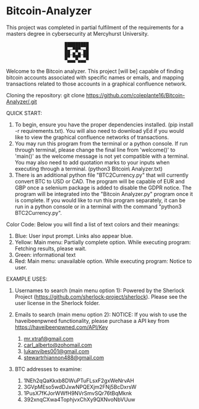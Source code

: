 # Bitcoin-Analyzer
This project was completed in partial fulfilment of the requirements
for a masters degree in cybersecurity at Mercyhurst University.

                          █████████
                          █▄─▀█▀─▄█
                          ██─█▄█─██
                          ▀▄▄▄▀▄▄▄▀

Welcome to the Bitcoin analyzer. This project [will be] capable of finding
bitcoin accounts associated with specific names or emails, and
mapping transactions related to those accounts in a graphical confluence network.


Cloning the repository:
    git clone https://github.com/coleplante16/Bitcoin-Analyzer/.git

QUICK START:
1.  To begin, ensure you have the proper dependencies installed. (pip install -r requirements.txt). 
    You will also need to download yEd if you would like to view the graphical confluence networks 
    of transactions.
3.  You may run this program from the terminal or a python console. If run through terminal, please
    change the final line from 'welcome()' to 'main()' as the welcome message is not yet compatible
    with a terminal. You may also need to add quotation marks to your inputs when executing through
    a terminal. (python3 Bitcoin\ Analyzer.txt)
3.  There is an additional python file "BTC2Currency.py" that will currently convert BTC to USD or CAD.
    The program will be capable of EUR and GBP once a selenium package is added to disable the GDPR notice.
    The program will be integrated into the "Bitcoin Analyzer.py" program once it is complete. If you would
    like to run this program separately, it can be run in a python console or in a terminal with the command
    "python3 BTC2Currency.py".



Color Code:
Below you will find a list of text colors and their meanings:
1.  Blue: 
    User input prompt. 
    Links also appear blue.
3.  Yellow:
        Main menu: Partially complete option.
        While executing program: Fetching results, please wait.
3.  Green: informational text
4.  Red:
        Main menu: unavailable option.
        While executing program: Notice to user.



EXAMPLE USES:
1.  Usernames to search (main menu option 1):
    Powered by the Sherlock Project (https://github.com/sherlock-project/sherlock). Please see the user license in the Sherlock folder.
    
2.  Emails to search (main menu option 2):
    NOTICE: If you wish to use the haveibeenpwned functionality, please purchase a API key from https://haveibeenpwned.com/API/Key
    
    1.  mr.xtraf@gmail.com
    2.  carl_alberto@zohomail.com
    3.  lukanvibes001@gmail.com
    4.  stewartrhiannon488@gmail.com

3.  BTC addresses to examine:
           
    1.  1NEh2qQaKkxb8DWuPTuFLsxF2gxWeNrvAH
    2.  3GVpMEso5wdDJxwNPQEXjm2FNj5BcDxrsW
    3.  1PusX7fKJorWWfH9NVrSmvSQr76tBqMknk
    4.  392xnqCXwa4TophjvxChXy9QXNvoNbVUuw
